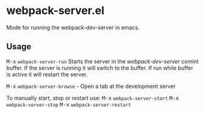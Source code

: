 # webpack-server.el
Mode for running the webpack-dev-server in emacs.

## Usage
<kbd>M-x</kbd> `webpack-server-run`
Starts the server in the *webpack-dev-server* comint buffer. If the server is running it will switch to the buffer. If run while buffer is active it will restart the server.

<kbd>M-x</kbd> `webpack-server-browse`  - Open a tab at the development server

To manually start, stop or restart use:
<kbd>M-x</kbd> `webpack-server-start` 
<kbd>M-x</kbd> `webpack-server-stop`
<kbd>M-x</kbd> `webpack-server-restart`
